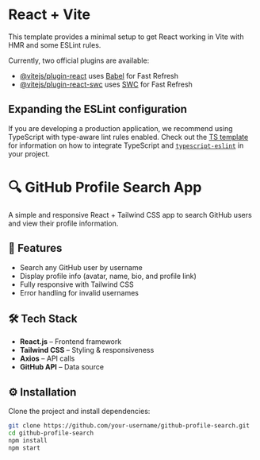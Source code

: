 # React + Vite

This template provides a minimal setup to get React working in Vite with HMR and some ESLint rules.

Currently, two official plugins are available:

- [@vitejs/plugin-react](https://github.com/vitejs/vite-plugin-react/blob/main/packages/plugin-react) uses [Babel](https://babeljs.io/) for Fast Refresh
- [@vitejs/plugin-react-swc](https://github.com/vitejs/vite-plugin-react/blob/main/packages/plugin-react-swc) uses [SWC](https://swc.rs/) for Fast Refresh

## Expanding the ESLint configuration

If you are developing a production application, we recommend using TypeScript with type-aware lint rules enabled. Check out the [TS template](https://github.com/vitejs/vite/tree/main/packages/create-vite/template-react-ts) for information on how to integrate TypeScript and [`typescript-eslint`](https://typescript-eslint.io) in your project.

# 🔍 GitHub Profile Search App

A simple and responsive React + Tailwind CSS app to search GitHub users and view their profile information.

## 🚀 Features
- Search any GitHub user by username
- Display profile info (avatar, name, bio, and profile link)
- Fully responsive with Tailwind CSS
- Error handling for invalid usernames

## 🛠️ Tech Stack
- **React.js** – Frontend framework
- **Tailwind CSS** – Styling & responsiveness
- **Axios** – API calls
- **GitHub API** – Data source

## ⚙️ Installation
Clone the project and install dependencies:

```bash
git clone https://github.com/your-username/github-profile-search.git
cd github-profile-search
npm install
npm start
